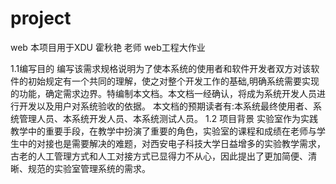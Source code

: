 # project
web
本项目用于XDU 霍秋艳 老师 web工程大作业

1.1编写目的
编写该需求规格说明为了使本系统的使用者和软件开发者双方对该软件的初始规定有一个共同的理解，使之对整个开发工作的基础,明确系统需要实现的功能，确定需求边界。特编制本文档。本文档一经确认，将成为系统开发人员进行开发以及用户对系统验收的依据。
本文档的预期读者有:本系统最终使用者、系统管理人员、本系统开发人员、本系统测试人员。
1.2 项目背景
实验室作为实践教学中的重要手段，在教学中扮演了重要的角色，实验室的课程和成绩在老师与学生中的对接也是需要解决的难题，对西安电子科技大学日益增多的实验教学需求，古老的人工管理方式和人工对接方式已显得力不从心，因此提出了更加简便、清晰、规范的实验室管理系统的需求。



